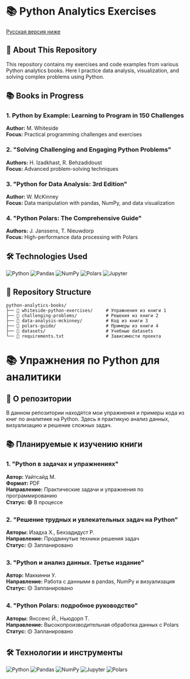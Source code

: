 # 📚 Python Analytics Exercises

[Русская версия ниже](#русская-версия)

## 📖 About This Repository

This repository contains my exercises and code examples from various Python analytics books. Here I practice data analysis, visualization, and solving complex problems using Python.

## 📚 Books in Progress

### 1. **Python by Example: Learning to Program in 150 Challenges**  
   **Author:** M. Whiteside  
   **Focus:** Practical programming challenges and exercises

### 2. **"Solving Challenging and Engaging Python Problems"**  
   **Authors:** H. Izadkhast, R. Behzadidoust  
   **Focus:** Advanced problem-solving techniques

### 3. **"Python for Data Analysis: 3rd Edition"**  
   **Author:** W. McKinney  
   **Focus:** Data manipulation with pandas, NumPy, and data visualization

### 4. **"Python Polars: The Comprehensive Guide"**  
   **Authors:** J. Janssens, T. Nieuwdorp  
   **Focus:** High-performance data processing with Polars

## 🛠 Technologies Used

![Python](https://img.shields.io/badge/Python-3.x-blue?logo=python)
![Pandas](https://img.shields.io/badge/Pandas-2.x-red?logo=pandas)
![NumPy](https://img.shields.io/badge/NumPy-1.x-blue?logo=numpy)
![Polars](https://img.shields.io/badge/Polars-0.x-orange?logo=rust)
![Jupyter](https://img.shields.io/badge/Jupyter-Notebook-orange?logo=jupyter)

## 📁 Repository Structure
```
python-analytics-books/
├── 📂 whiteside-python-exercises/     # Упражнения из книги 1
├── 📂 challenging-problems/           # Решения из книги 2
├── 📂 data-analysis-mckinney/         # Код из книги 3
├── 📂 polars-guide/                   # Примеры из книги 4
├── 📂 datasets/                       # Учебные datasets
└── 📜 requirements.txt                # Зависимости проекта
```

# 📚 Упражнения по Python для аналитики

## 📖 О репозитории

В данном репозитории находятся мои упражнения и примеры кода из книг по аналитике на Python. Здесь я практикую анализ данных, визуализацию и решение сложных задач.

## 📚 Планируемые к изучению книги

### 1. **"Python в задачах и упражнениях"**  
   **Автор:** Уайтсайд М.  
   **Формат:** PDF  
   **Направление:** Практические задачи и упражнения по программированию  
   **Статус:** 🟢 В процессе

### 2. **"Решение трудных и увлекательных задач на Python"**  
   **Авторы:** Изадха Х., Бехзадидуст Р.  
   **Направление:** Продвинутые техники решения задач  
   **Статус:** 🟡 Запланировано

### 3. **"Python и анализ данных. Третье издание"**  
   **Автор:** Маккинни У.  
   **Направление:** Работа с данными в pandas, NumPy и визуализация  
   **Статус:** 🟡 Запланировано

### 4. **"Python Polars: подробное руководство"**  
   **Авторы:** Янссенс Й., Ньюдорп Т.  
   **Направление:** Высокопроизводительная обработка данных с Polars  
   **Статус:** 🟡 Запланировано

## 🛠 Технологии и инструменты

![Python](https://img.shields.io/badge/Python-3.x-3776AB?logo=python&logoColor=white)
![Pandas](https://img.shields.io/badge/Pandas-2.x-150458?logo=pandas&logoColor=white)
![NumPy](https://img.shields.io/badge/NumPy-1.x-013243?logo=numpy&logoColor=white)
![Jupyter](https://img.shields.io/badge/Jupyter-F37626?logo=jupyter&logoColor=white)
![Polars](https://img.shields.io/badge/Polars-0.x-CD792A?logo=rust&logoColor=white)
